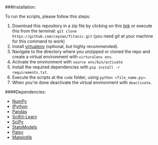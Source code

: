 ###Installation:

To run the scripts, please follow this steps:

1. Download this repository in a zip file by clicking on this [link](https://github.com/caynan/Titanic/archive/master.zip) or execute this from the terminal:
`git clone https://github.com/caynan/Titanic.git` (you need git at your machine for this command to work)
2. Install [virtualenv](http://virtualenv.readthedocs.org/en/latest/virtualenv.html#installation) (optional, but highly recommended).
3. Navigate to the directory where you unzipped or cloned the repo and create a virtual environment with `virturalenv env`.
4. Activate the environment with `source env/bin/activate`
5. Install the required dependencies with `pip install -r requirements.txt`.
6. Execute the scripts at the `code` folder, using `python <file_name.py>`.
8. When you're done deactivate the virtual environment with `deactivate`.


####Dependencies:
* [NumPy](http://www.numpy.org/)
* [IPython](http://ipython.org/)
* [Pandas](http://pandas.pydata.org/)
* [SciKit-Learn](http://scikit-learn.org/stable/)
* [SciPy](http://www.scipy.org/)
* [StatsModels](http://statsmodels.sourceforge.net/)
* [Patsy](http://patsy.readthedocs.org/en/latest/)
* [Matplotlib](http://matplotlib.org/)

